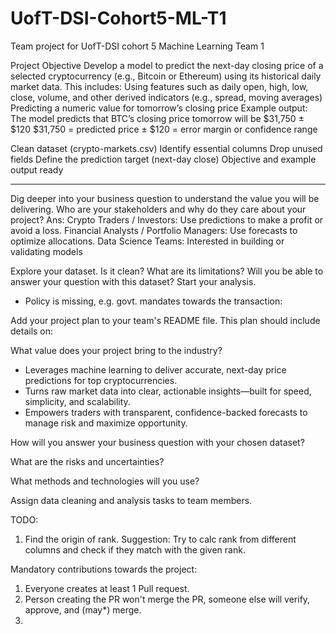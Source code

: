 # UofT-DSI-Cohort5-ML-T1
Team project for UofT-DSI cohort 5 Machine Learning Team 1


Project Objective
Develop a model to predict the next-day closing price of a selected cryptocurrency (e.g., Bitcoin or Ethereum) using its historical daily market data.
This includes:
Using features such as daily open, high, low, close, volume, and other derived indicators (e.g., spread, moving averages)
Predicting a numeric value for tomorrow’s closing price
 Example output:
The model predicts that BTC’s closing price tomorrow will be $31,750 ± $120
$31,750 = predicted price
± $120 = error margin or confidence range

Clean dataset (crypto-markets.csv)
Identify essential columns
Drop unused fields
Define the prediction target (next-day close)
Objective and example output ready


----------------------------------------------------------------------------------
Dig deeper into your business question to understand the value you will be delivering.
Who are your stakeholders and why do they care about your project?
Ans: 
Crypto Traders / Investors: Use predictions to make a profit or avoid a loss.
Financial Analysts / Portfolio Managers: Use forecasts to optimize allocations.
Data Science Teams: Interested in building or validating models

Explore your dataset.
Is it clean? What are its limitations? Will you be able to answer your question with this dataset?
Start your analysis.
- Policy is missing, e.g. govt. mandates towards the transaction: 

Add your project plan to your team's README file.
This plan should include details on:

What value does your project bring to the industry?
- Leverages machine learning to deliver accurate, next-day price predictions for top cryptocurrencies.
- Turns raw market data into clear, actionable insights—built for speed, simplicity, and scalability.
- Empowers traders with transparent, confidence-backed forecasts to manage risk and maximize opportunity.

How will you answer your business question with your chosen dataset?

What are the risks and uncertainties?

What methods and technologies will you use?


Assign data cleaning and analysis tasks to team members.



TODO:
1. Find the origin of rank. Suggestion: Try to calc rank from different columns and check if they match with the given rank.



Mandatory contributions towards the project:
1. Everyone creates at least 1 Pull request.
2. Person creating the PR won't merge the PR, someone else will verify, approve, and (may*) merge.
3. 
